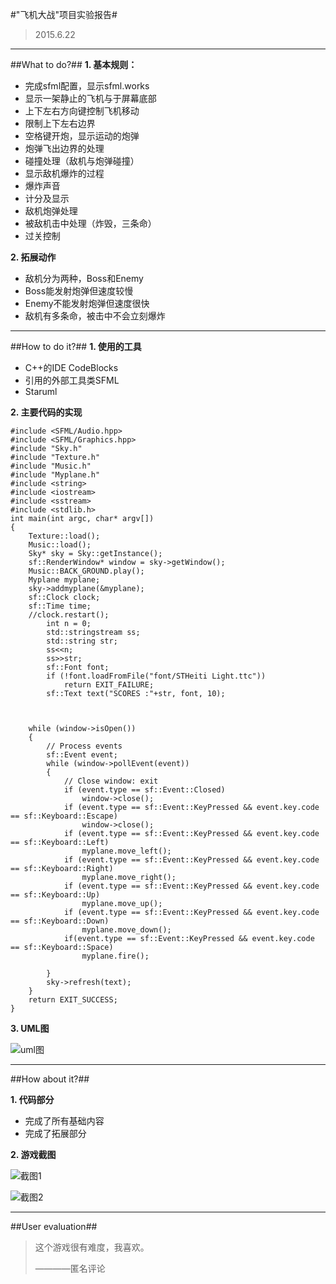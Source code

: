 #"飞机大战"项目实验报告#

>2015.6.22

----------
##What to do?##
**1. 基本规则：**

- 完成sfml配置，显示sfml.works  
- 显示一架静止的飞机与于屏幕底部
- 上下左右方向键控制飞机移动
- 限制上下左右边界
- 空格键开炮，显示运动的炮弹
- 炮弹飞出边界的处理
- 碰撞处理（敌机与炮弹碰撞）
- 显示敌机爆炸的过程
- 爆炸声音
- 计分及显示
- 敌机炮弹处理
- 被敌机击中处理（炸毁，三条命）
- 过关控制
	
**2. 拓展动作**

- 敌机分为两种，Boss和Enemy
- Boss能发射炮弹但速度较慢
- Enemy不能发射炮弹但速度很快
- 敌机有多条命，被击中不会立刻爆炸


----------
##How to do it?##
**1. 使用的工具**

- C++的IDE CodeBlocks
- 引用的外部工具类SFML
- Staruml

**2. 主要代码的实现**
	
	#include <SFML/Audio.hpp>
	#include <SFML/Graphics.hpp>
	#include "Sky.h"
	#include "Texture.h"
	#include "Music.h"
	#include "Myplane.h"
	#include <string>
	#include <iostream>
	#include <sstream>
	#include <stdlib.h>
	int main(int argc, char* argv[])
	{
	    Texture::load();
	    Music::load();
	    Sky* sky = Sky::getInstance();
	    sf::RenderWindow* window = sky->getWindow();
	    Music::BACK_GROUND.play();
	    Myplane myplane;
	    sky->addmyplane(&myplane);
	    sf::Clock clock;
	    sf::Time time;
	    //clock.restart();
	        int n = 0;
	        std::stringstream ss;
	        std::string str;
	        ss<<n;
	        ss>>str;
	        sf::Font font;
	        if (!font.loadFromFile("font/STHeiti Light.ttc"))
	            return EXIT_FAILURE;
	        sf::Text text("SCORES :"+str, font, 10);
	
	
	
	    while (window->isOpen())
	    {
	        // Process events
	        sf::Event event;
	        while (window->pollEvent(event))
	        {
	            // Close window: exit
	            if (event.type == sf::Event::Closed)
	                window->close();
	            if (event.type == sf::Event::KeyPressed && event.key.code == sf::Keyboard::Escape)
	                window->close();
	            if (event.type == sf::Event::KeyPressed && event.key.code == sf::Keyboard::Left)
	                myplane.move_left();
	            if (event.type == sf::Event::KeyPressed && event.key.code == sf::Keyboard::Right)
	                myplane.move_right();
	            if (event.type == sf::Event::KeyPressed && event.key.code == sf::Keyboard::Up)
	                myplane.move_up();
	            if (event.type == sf::Event::KeyPressed && event.key.code == sf::Keyboard::Down)
	                myplane.move_down();
	            if(event.type == sf::Event::KeyPressed && event.key.code == sf::Keyboard::Space)
	                myplane.fire();
	
	        }
	        sky->refresh(text);
	    }
	    return EXIT_SUCCESS;
	}

**3. UML图**

![uml图](http://d.pcs.baidu.com/thumbnail/bf43270c88791aa4553f8e2709efd9b9?fid=3458628869-250528-505037927870523&time=1434974400&rt=sh&sign=FDTAER-DCb740ccc5511e5e8fedcff06b081203-ck3Smxkr%2F4qHp6plQ1cmhO6i%2BWI%3D&expires=2h&prisign=unkown&chkv=0&chkbd=0&chkpc=&size=c850_u580&quality=100)



----------
##How about it?##

**1. 代码部分**

- 完成了所有基础内容
- 完成了拓展部分

**2. 游戏截图**

![截图1](http://d.pcs.baidu.com/thumbnail/f43cd85180683d890ce580a11ec4ed32?fid=3458628869-250528-706413159337556&time=1434974400&rt=sh&sign=FDTAER-DCb740ccc5511e5e8fedcff06b081203-4dkc1tWwX5lb8jJbDqJQMSl%2BO2I%3D&expires=2h&prisign=unkown&chkv=0&chkbd=0&chkpc=&size=c850_u580&quality=100)

![截图2](http://d.pcs.baidu.com/thumbnail/c065c0b1da5727e1da9c090357c067fe?fid=3458628869-250528-624256796495084&time=1434974400&rt=sh&sign=FDTAER-DCb740ccc5511e5e8fedcff06b081203-k626jk7STOFNghDaGvU4qDXAPF8%3D&expires=2h&prisign=unkown&chkv=0&chkbd=0&chkpc=&size=c850_u580&quality=100)

----------
##User evaluation##

> 这个游戏很有难度，我喜欢。
> 
> ————匿名评论

